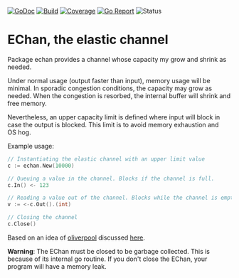 [![GoDoc](https://godoc.org/github.com/chmike/EChan?status.svg)](https://godoc.org/github.com/chmike/EChan)
[![Build](https://travis-ci.org/chmike/EChan.svg?branch=master)](https://travis-ci.org/chmike/EChan?branch=master)
[![Coverage](https://coveralls.io/repos/github/chmike/EChan/badge.svg?branch=master)](https://coveralls.io/github/chmike/EChan?branch=master)
[![Go Report](https://goreportcard.com/badge/github.com/chmike/EChan)](https://goreportcard.com/report/github.com/chmike/EChan)
![Status](https://img.shields.io/badge/status-stable-brightgreen.svg)

# EChan, the elastic channel

Package echan provides a channel whose capacity my grow and shrink as needed.

Under normal usage (output faster than input), memory usage will be minimal.
In sporadic congestion conditions, the capacity may grow as needed. When the
congestion is resorbed, the internal buffer will shrink and free memory.

Nevertheless, an upper capacity limit is defined where input will block in
case the output is blocked. This limit is to avoid memory exhaustion and
OS hog.

Example usage:

``` Go
// Instantiating the elastic channel with an upper limit value
c := echan.New(10000)

// Queuing a value in the channel. Blocks if the channel is full.
c.In() <- 123

// Reading a value out of the channel. Blocks while the channel is empty.
v := <-c.Out().(int) 

// Closing the channel
c.Close()
```

Based on an idea of [oliverpool](https://github.com/oliverpool) discussed [here](https://github.com/npat-efault/musings/issues/1#issuecomment-339889714).

**Warning**: The EChan must be closed to be garbage collected. This is because of its internal go routine. If you don't close the EChan, your program will have a memory leak.
